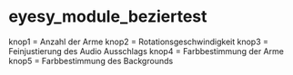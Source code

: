 # eyesy_module_beziertest

knop1 = Anzahl der Arme
knop2 = Rotationsgeschwindigkeit
knop3 = Feinjustierung des Audio Ausschlags
knop4 = Farbbestimmung der Arme
knop5 = Farbbestimmung des Backgrounds
